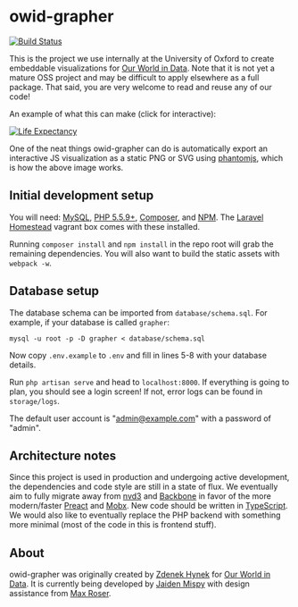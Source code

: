 # owid-grapher

[![Build Status](https://travis-ci.org/OurWorldInData/owid-grapher.svg?branch=master)](https://travis-ci.org/OurWorldInData/owid-grapher)

This is the project we use internally at the University of Oxford to create embeddable visualizations for [Our World in Data](https://ourworldindata.org). Note that it is not yet a mature OSS project and may be difficult to apply elsewhere as a full package. That said, you are very welcome to read and reuse any of our code!

An example of what this can make (click for interactive):

[![Life Expectancy](https://ourworldindata.org/grapher/life-expectancy.png?tab=map)](https://ourworldindata.org/grapher/life-expectancy?tab=map)

One of the neat things owid-grapher can do is automatically export an interactive JS visualization as a static PNG or SVG using [phantomjs](http://phantomjs.org/), which is how the above image works.

## Initial development setup

You will need: [MySQL](https://www.mysql.com/), [PHP 5.5.9+](http://php.net/downloads.php), [Composer](https://getcomposer.org/), and [NPM](https://nodejs.org/en/download/). The [Laravel Homestead](https://laravel.com/docs/4.2/homestead) vagrant box comes with these installed.

Running `composer install` and `npm install` in the repo root will grab the remaining dependencies. You will also want to build the static assets with `webpack -w`.

## Database setup

The database schema can be imported from `database/schema.sql`. For example, if your database is called `grapher`:

`mysql -u root -p -D grapher < database/schema.sql`	

Now copy `.env.example` to `.env` and fill in lines 5-8 with your database details.

Run `php artisan serve` and head to `localhost:8000`. If everything is going to plan, you should see a login screen! If not, error logs can be found in `storage/logs`.

The default user account is "admin@example.com" with a password of "admin".

## Architecture notes

Since this project is used in production and undergoing active development, the dependencies and code style are still in a state of flux. We eventually aim to fully migrate away from [nvd3](http://nvd3.org/) and [Backbone](http://backbonejs.org/) in favor of the more modern/faster [Preact](https://github.com/developit/preact) and [Mobx](https://github.com/mobxjs/mobx). New code should be written in [TypeScript](https://www.typescriptlang.org/). We would also like to eventually replace the PHP backend with something more minimal (most of the code in this is frontend stuff).

## About

owid-grapher was originally created by [Zdenek Hynek](https://github.com/zdenekhynek) for [Our World in Data](https://ourworldindata.org). It is currently being developed by [Jaiden Mispy](http://github.com/mispy) with design assistance from [Max Roser](http://maxroser.com/).
